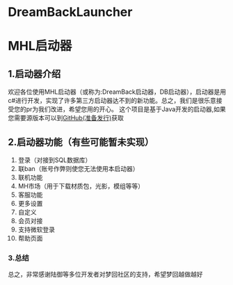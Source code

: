# DreamBackLauncher
# MHL启动器

## 1.启动器介绍

  欢迎各位使用MHL启动器（或称为:DreamBack启动器，DB启动器），启动器是用c#进行开发，实现了许多第三方启动器达不到的新功能。总之，我们是很乐意接受您的pr为我们改进，希望您用的开心。
  这个项目是基于Java开发的启动器,如果您需要源版本可以到[GitHub(准备发行)](#1.启动器介绍)获取

## 2.启动器功能（有些可能暂未实现）

1. 登录（对接到SQL数据库）
2. 联ban（账号作弊则使您无法使用本启动器）
3. 联机功能
4. MH市场（用于下载材质包，光影，模组等等）
5. 客服功能
6. 更多设置
7. 自定义
8. 会员对接
9. 支持微软登录
10. 帮助页面

### 3.总结

  总之，非常感谢陆御等多位开发者对梦回社区的支持，希望梦回越做越好

